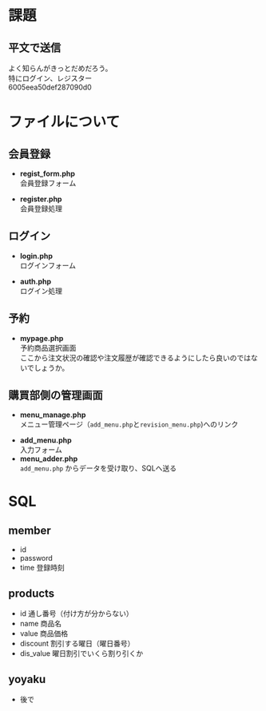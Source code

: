 # 課題
## 平文で送信
よく知らんがきっとだめだろう。  
特にログイン、レジスター  
6005eea50def287090d0



# ファイルについて
## 会員登録  
* **regist_form.php**   
会員登録フォーム  

* **register.php**   
会員登録処理

## ログイン
- **login.php**   
ログインフォーム

* **auth.php**   
ログイン処理

## 予約

* **mypage.php**  
予約商品選択画面  
ここから注文状況の確認や注文履歴が確認できるようにしたら良いのではないでしょうか。


## 購買部側の管理画面
* **menu_manage.php**  
メニュー管理ページ（```add_menu.php```と```revision_menu.php```)へのリンク  


- **add_menu.php**  
入力フォーム
- **menu_adder.php**  
```add_menu.php``` からデータを受け取り、SQLへ送る

# SQL
## member
- id
- password
- time 登録時刻

## products
- id 通し番号（付け方が分からない）
- name 商品名
- value 商品価格
- discount 割引する曜日（曜日番号）
- dis_value 曜日割引でいくら割り引くか

## yoyaku
- 後で
